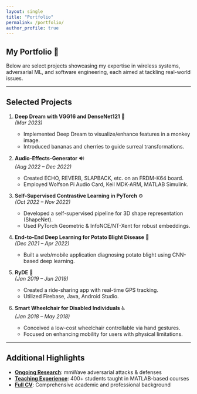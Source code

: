 ```yaml
---
layout: single
title: "Portfolio"
permalink: /portfolio/
author_profile: true
---
```


## My Portfolio :rocket:

Below are select projects showcasing my expertise in wireless systems, adversarial ML, and software engineering, each aimed at tackling real-world issues.

---

## Selected Projects

1. **Deep Dream with VGG16 and DenseNet121** :art:  
   *(Mar 2023)*  
   - Implemented Deep Dream to visualize/enhance features in a monkey image.  
   - Introduced bananas and cherries to guide surreal transformations.

2. **Audio-Effects-Generator** :loud_sound:  
   *(Aug 2022 – Dec 2022)*  
   - Created ECHO, REVERB, SLAPBACK, etc. on an FRDM-K64 board.  
   - Employed Wolfson Pi Audio Card, Keil MDK-ARM, MATLAB Simulink.

3. **Self-Supervised Contrastive Learning in PyTorch** :gear:  
   *(Oct 2022 – Nov 2022)*  
   - Developed a self-supervised pipeline for 3D shape representation (ShapeNet).  
   - Used PyTorch Geometric & InfoNCE/NT-Xent for robust embeddings.

4. **End-to-End Deep Learning for Potato Blight Disease** :seedling:  
   *(Dec 2021 – Apr 2022)*  
   - Built a web/mobile application diagnosing potato blight using CNN-based deep learning.

5. **RyDE** :taxi:  
   *(Jan 2019 – Jun 2019)*  
   - Created a ride-sharing app with real-time GPS tracking.  
   - Utilized Firebase, Java, Android Studio.

6. **Smart Wheelchair for Disabled Individuals** :wheelchair:  
   *(Jan 2018 – May 2018)*  
   - Conceived a low-cost wheelchair controllable via hand gestures.  
   - Focused on enhancing mobility for users with physical limitations.

---

## Additional Highlights

- **[Ongoing Research](/publications/#ongoing-research-works)**: mmWave adversarial attacks & defenses  
- **[Teaching Experience](/teaching/)**: 400+ students taught in MATLAB-based courses  
- **[Full CV](/cv/)**: Comprehensive academic and professional background
